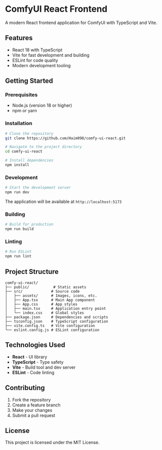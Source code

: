 # ComfyUI React Frontend

A modern React frontend application for ComfyUI with TypeScript and Vite.

## Features

- React 18 with TypeScript
- Vite for fast development and building
- ESLint for code quality
- Modern development tooling

## Getting Started

### Prerequisites

- Node.js (version 18 or higher)
- npm or yarn

### Installation

```bash
# Clone the repository
git clone https://github.com/Haim098/comfy-ui-react.git

# Navigate to the project directory
cd comfy-ui-react

# Install dependencies
npm install
```

### Development

```bash
# Start the development server
npm run dev
```

The application will be available at `http://localhost:5173`

### Building

```bash
# Build for production
npm run build
```

### Linting

```bash
# Run ESLint
npm run lint
```

## Project Structure

```
comfy-ui-react/
├── public/           # Static assets
├── src/             # Source code
│   ├── assets/      # Images, icons, etc.
│   ├── App.tsx      # Main App component
│   ├── App.css      # App styles
│   ├── main.tsx     # Application entry point
│   └── index.css    # Global styles
├── package.json     # Dependencies and scripts
├── tsconfig.json    # TypeScript configuration
├── vite.config.ts   # Vite configuration
└── eslint.config.js # ESLint configuration
```

## Technologies Used

- **React** - UI library
- **TypeScript** - Type safety
- **Vite** - Build tool and dev server
- **ESLint** - Code linting

## Contributing

1. Fork the repository
2. Create a feature branch
3. Make your changes
4. Submit a pull request

## License

This project is licensed under the MIT License.